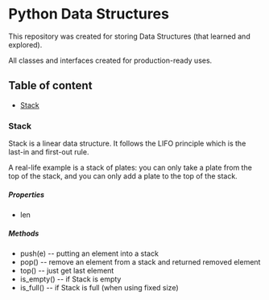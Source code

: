 # Python Data Structures

This repository was created for storing 
Data Structures (that learned and explored).

All classes and interfaces created for production-ready uses.


## Table of content

- [Stack](#stack)


### Stack

Stack is a linear data structure. It follows the 
LIFO principle which is the last-in and first-out rule.

A real-life example is a stack of plates: you can only 
take a plate from the top of the stack, and you can 
only add a plate to the top of the stack.

##### Properties
- len

##### Methods
- push(e) -- putting an element into a stack
- pop() -- remove an element from a stack and returned removed element
- top() -- just get last element
- is_empty() -- if Stack is empty
- is_full() -- if Stack is full (when using fixed size)
